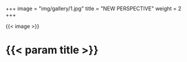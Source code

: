 +++
image = "img/gallery/1.jpg"
title = "NEW PERSPECTIVE"
weight = 2
+++

{{< image >}}

# {{< param title >}}